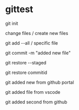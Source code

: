 # gittest

git init

change files / create new files

git add --all / specific file

git commit -m "added new file"

git restore --staged

git restore commitid

git added new from github portal

git added file from vscode

git added second from github
